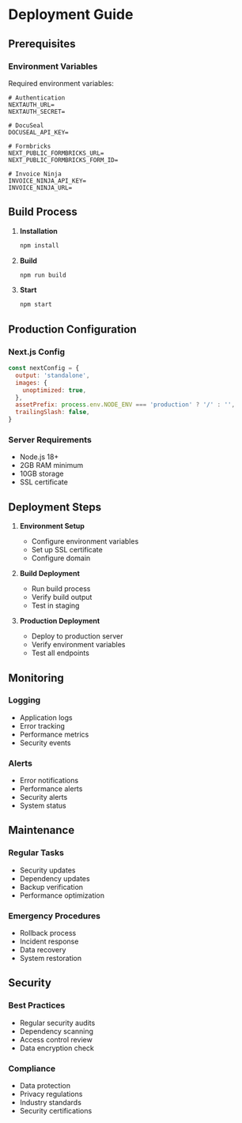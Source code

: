# Deployment Guide

## Prerequisites

### Environment Variables

Required environment variables:

```env
# Authentication
NEXTAUTH_URL=
NEXTAUTH_SECRET=

# DocuSeal
DOCUSEAL_API_KEY=

# Formbricks
NEXT_PUBLIC_FORMBRICKS_URL=
NEXT_PUBLIC_FORMBRICKS_FORM_ID=

# Invoice Ninja
INVOICE_NINJA_API_KEY=
INVOICE_NINJA_URL=
```

## Build Process

1. **Installation**

   ```bash
   npm install
   ```

2. **Build**

   ```bash
   npm run build
   ```

3. **Start**

   ```bash
   npm start
   ```

## Production Configuration

### Next.js Config

```javascript
const nextConfig = {
  output: 'standalone',
  images: {
    unoptimized: true,
  },
  assetPrefix: process.env.NODE_ENV === 'production' ? '/' : '',
  trailingSlash: false,
}
```

### Server Requirements

- Node.js 18+
- 2GB RAM minimum
- 10GB storage
- SSL certificate

## Deployment Steps

1. **Environment Setup**
   - Configure environment variables
   - Set up SSL certificate
   - Configure domain

2. **Build Deployment**
   - Run build process
   - Verify build output
   - Test in staging

3. **Production Deployment**
   - Deploy to production server
   - Verify environment variables
   - Test all endpoints

## Monitoring

### Logging

- Application logs
- Error tracking
- Performance metrics
- Security events

### Alerts

- Error notifications
- Performance alerts
- Security alerts
- System status

## Maintenance

### Regular Tasks

- Security updates
- Dependency updates
- Backup verification
- Performance optimization

### Emergency Procedures

- Rollback process
- Incident response
- Data recovery
- System restoration

## Security

### Best Practices

- Regular security audits
- Dependency scanning
- Access control review
- Data encryption check

### Compliance

- Data protection
- Privacy regulations
- Industry standards
- Security certifications
